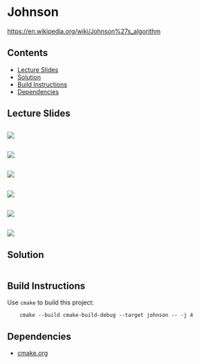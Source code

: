 # Johnson
https://en.wikipedia.org/wiki/Johnson%27s_algorithm

## Contents
* [Lecture Slides](#lecture-slides)
* [Solution](#solution)
* [Build Instructions](#build-instructions)
* [Dependencies](#dependencies)

## Lecture Slides
![](https://github.com/claytonjwong/Algorithms-Stanford/blob/master/course4/johnson/documentation/john_01.png)
---
![](https://github.com/claytonjwong/Algorithms-Stanford/blob/master/course4/johnson/documentation/john_02.png)
---
![](https://github.com/claytonjwong/Algorithms-Stanford/blob/master/course4/johnson/documentation/john_03.png)
---
![](https://github.com/claytonjwong/Algorithms-Stanford/blob/master/course4/johnson/documentation/john_04.png)
---
![](https://github.com/claytonjwong/Algorithms-Stanford/blob/master/course4/johnson/documentation/john_05.png)
---
![](https://github.com/claytonjwong/Algorithms-Stanford/blob/master/course4/johnson/documentation/john_06.png)
---


## Solution
```cpp

```

## Build Instructions
Use ```cmake``` to build this project:

```
    cmake --build cmake-build-debug --target johnson -- -j 4
```

## Dependencies
* [cmake.org](https://cmake.org)
